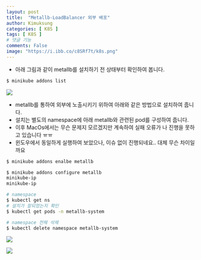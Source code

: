 ```yaml
---
layout: post
title:  "Metallb-LoadBalancer 외부 배포"
author: Kimuksung
categories: [ K8S ]
tags: [ K8S ]
# 댓글 기능
comments: False
image: "https://i.ibb.co/c8SRf7t/k8s.png"
---
```


- 아래 그림과 같이 metallb를 설치하기 전 상태부터 확인하여 봅니다.

```bash
$ minikube addons list
```

![](https://i.ibb.co/2g8bd2p/2023-07-12-10-27-24.png)
- metallb를 통하여 외부에 노출시키기 위하여 아래와 같은 방법으로 설치하여 줍니다.
- 설치는 별도의 namespace에 아래 metallb와 관련된 pod를 구성하여 줍니다.
- 이후 MacOs에서는 무슨 문제지 모르겠지만 계속하여 실패 오류가 나 진행을 못하고 있습니다 ㅠㅠ
- 윈도우에서 동일하게 실행하여 보았으나, 이슈 없이 진행되네요.. 대체 무슨 차이일까요

```bash
$ minikube addons enalbe metallb

$ minikube addons configure metallb
minikube-ip
minikube-ip

# namespace
$ kubectl get ns
# 설치가 잘되었는지 확인
$ kubectl get pods -n metallb-system

# namespace 전체 삭제
$ kubectl delete namespace metallb-system
```

![](https://i.ibb.co/gtsfrzJ/2023-07-12-10-29-28.png)

![](https://i.ibb.co/8K6Q9r8/k8s-metallb.png)